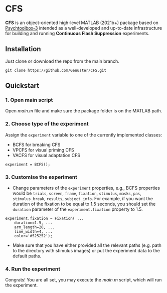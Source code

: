 # CFS
**CFS** is an object-oriented high-level MATLAB (2021b+) package based on [Psychtoolbox-3](http://psychtoolbox.org/) intended as a well-developed and up-to-date infrastructure for building and running **Continuous Flash Suppression** experiments.

## Installation
Just clone or download the repo from the main branch. 
```
git clone https://github.com/Genuster/CFS.git
```
## Quickstart

### 1. Open main script
Open _main.m_ file and make sure the package folder is on the MATLAB path.
### 2. Choose type of the experiment
Assign the `experiment` variable to one of the currently implemented classes: 
- BCFS for breaking CFS
- VPCFS for visual priming CFS 
- VACFS for visual adaptation CFS
```
experiment = BCFS();
```
### 3. Customise the experiment
- Change parameters of the `experiment` properties, e.g., BCFS properties would be `trials`, `screen`, `frame`, `fixation`, `stimulus`, `masks`, `pas`, `stimulus_break`, `results`, `subject_info`. For example, if you want the duration of the fixation to be equal to 1.5 seconds, you should set the `duration` parameter of the `experiment.fixation` property to 1.5.
```
experiment.fixation = Fixation( ...
    duration=1.5, ...
    arm_length=20, ...
    line_width=4, ...
    color='#525252');
```
- Make sure that you have either provided all the relevant paths (e.g. path to the directory with stimulus images) or put the experiment data to the default paths.

### 4. Run the experiment
Congrats! You are all set, you may execute the _main.m_ script, which will run the experiment.
